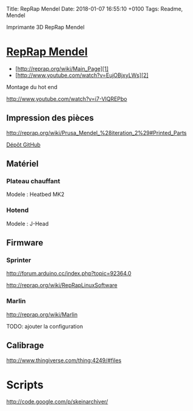 Title:  RepRap Mendel
Date:   2018-01-07 16:55:10 +0100
Tags: Readme, Mendel

Imprimante 3D RepRap Mendel

# [RepRap Mendel](http://reprap.org/wiki/Prusa_Mendel_%28iteration_2%29)

* [http://reprap.org/wiki/Main_Page][1]
* [http://www.youtube.com/watch?v=EujOBjxyLWs][2]

Montage du hot end

<http://www.youtube.com/watch?v=i7-VlQREPbo>

  [1]: http://reprap.org/wiki/Main_Page
  [2]: http://www.youtube.com/watch?v=EujOBjxyLWs

## Impression des pièces

<http://reprap.org/wiki/Prusa_Mendel_%28iteration_2%29#Printed_Parts>

[Dépôt GitHub](https://github.com/prusajr/PrusaMendel/)

## Matériel

### Plateau chauffant

Modele : Heatbed MK2

### Hotend

Modele : J-Head

## Firmware

### Sprinter

<http://forum.arduino.cc/index.php?topic=92364.0>

<http://reprap.org/wiki/RepRapLinuxSoftware>

### Marlin

<http://reprap.org/wiki/Marlin>

TODO: ajouter la configuration

## Calibrage

<http://www.thingiverse.com/thing:4249/#files>


# Scripts

<http://code.google.com/p/skeinarchiver/>
